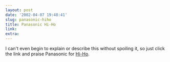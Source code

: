 ```yaml
---
layout: post
date: '2002-04-07 19:48:41'
slug: panasonic-hiho
title: Panasonic Hi-Ho
link: 
extra: 
---
```


I can't even begin to explain or describe this without spoiling it, so just click the link and praise Panasonic for [Hi-Ho](http://newtown.hi-ho.ne.jp/raibo/raidersei/image/agency/cm/mail.swf). 
